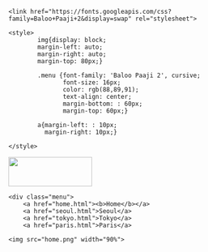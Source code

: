<!DOCTYPE html>
<html lang="ko-KR">

<head>
	<meta charset="utf-8">

	<link href="https://fonts.googleapis.com/css?family=Baloo+Paaji+2&display=swap" rel="stylesheet">

	<style>
			img{display: block;
			margin-left: auto;
			margin-right: auto;
			margin-top: 80px;}

			.menu {font-family: 'Baloo Paaji 2', cursive;
			       font-size: 16px;
			       color: rgb(88,89,91);
			       text-align: center;
			   	   margin-bottom: : 60px;
			       margin-top: 60px;}

			a{margin-left: : 10px;
			  margin-right: 10px;}

	</style>
</head>


<body>
	<img src="logo.png" width="165px" height="58px">
	
	<div class="menu">
		<a href="home.html"><b>Home</b></a>
		<a href="seoul.html">Seoul</a>
		<a href="tokyo.html">Tokyo</a>
		<a href="paris.html">Paris</a>

	<img src="home.png" width="90%">
</body>
</html>
